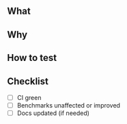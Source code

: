 ## What
<!-- Summary of changes -->

## Why
<!-- Problem this solves / context -->

## How to test
<!-- Steps or commands -->

## Checklist
- [ ] CI green
- [ ] Benchmarks unaffected or improved
- [ ] Docs updated (if needed)
